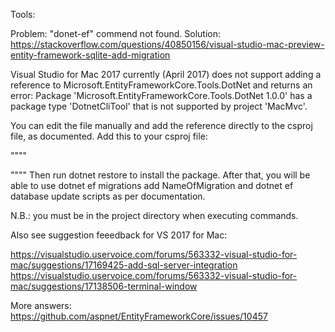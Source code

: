 ﻿Tools:

Problem: "donet-ef" commend not found.
Solution:
https://stackoverflow.com/questions/40850156/visual-studio-mac-preview-entity-framework-sqlite-add-migration

Visual Studio for Mac 2017 currently (April 2017) does not support adding a reference to Microsoft.EntityFrameworkCore.Tools.DotNet and returns an error:
Package 'Microsoft.EntityFrameworkCore.Tools.DotNet 1.0.0' has a package type 'DotnetCliTool' that is not supported by project 'MacMvc'.

You can edit the file manually and add the reference directly to the csproj file, as documented. Add this to your csproj file:

""""
  <ItemGroup>
    <PackageReference Include="Microsoft.AspNetCore.All" Version="2.0.0" />
    <PackageReference Include="Microsoft.EntityFrameworkCore.Design" Version="2.1.1" />
    <PackageReference Include="Microsoft.EntityFrameworkCore.SqlServer" Version="2.1.1" />
    <PackageReference Include="Microsoft.EntityFrameworkCore.Tools" Version="2.1.1" />
    <DotNetCliToolReference Include="Microsoft.EntityFrameworkCore.Tools.DotNet" Version="2.0.3" />
  </ItemGroup>

""""
Then run dotnet restore to install the package. After that, you will be able to use dotnet ef migrations add NameOfMigration and dotnet ef database update scripts as per documentation.

N.B.: you must be in the project directory when executing commands.

Also see suggestion feeedback for VS 2017 for Mac:

https://visualstudio.uservoice.com/forums/563332-visual-studio-for-mac/suggestions/17169425-add-sql-server-integration
https://visualstudio.uservoice.com/forums/563332-visual-studio-for-mac/suggestions/17138506-terminal-window


More answers:
https://github.com/aspnet/EntityFrameworkCore/issues/10457